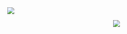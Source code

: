 <img   align="center" src="https://github-readme-stats.vercel.app/api?username=LegspCpd&locale=cn&line_height=33&show_icons=true&hide=commits&theme=dark&rank_icon=default"/>

<p align="center">
  <a href="https://github.com/kittinan/spotify-github-profile">
    <img src="https://spotify-github-profile.kittinanx.com/api/view?uid=31sgvqbhymw64zslw2hsfllc4gny&cover_image=true&theme=spotify-embed&show_offline=true&background_color=121212&interchange=true&bar_color=53b14f&bar_color_cover=false&mode=dark">
  </a>
</p>

